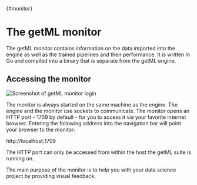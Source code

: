 [](){#monitor}
# The getML monitor

The getML monitor contains information on the data imported into the engine as well as the trained pipelines and their performance. It is written in Go and compiled into a binary that is separate from the getML engine.

## Accessing the monitor

![Screenshot of getML monitor login](/res/screenshot_login.png)

The monitor is always started on the same machine as the engine. The engine and the monitor use sockets to communicate. The monitor opens an HTTP port - 1709 by default - for you to access it via your favorite internet browser. Entering the following address into the navigation bar will point your browser to the monitor:

http://localhost:1709


The HTTP port can only be accessed from within the host the getML suite is running on.

The main purpose of the monitor is to help you with your data science project by providing visual feedback.
